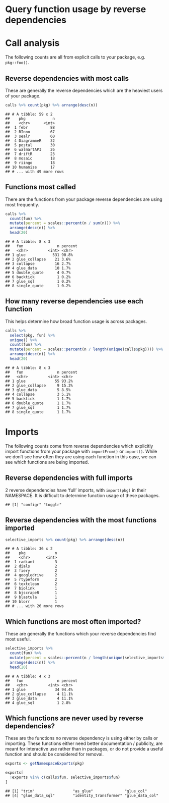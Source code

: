Query function usage by reverse dependencies
================

# Call analysis

The following counts are all from explicit calls to your package, e.g.
`pkg::foo()`.

## Reverse dependencies with most calls

These are generally the reverse dependencies which are the heaviest
users of your package.

``` r
calls %>% count(pkg) %>% arrange(desc(n))
```

    ## # A tibble: 59 x 2
    ##    pkg            n
    ##    <chr>      <int>
    ##  1 febr          88
    ##  2 RInno         67
    ##  3 sealr         60
    ##  4 DiagrammeR    32
    ##  5 postal        30
    ##  6 walmartAPI    26
    ##  7 driftR        23
    ##  8 mosaic        18
    ##  9 riingo        18
    ## 10 humanize      17
    ## # ... with 49 more rows

## Functions most called

There are the functions from your package reverse dependencies are using
most frequently.

``` r
calls %>% 
  count(fun) %>% 
  mutate(percent = scales::percent(n / sum(n))) %>%
  arrange(desc(n)) %>% 
  head(20)
```

    ## # A tibble: 8 x 3
    ##   fun               n percent
    ##   <chr>         <int> <chr>  
    ## 1 glue            531 90.8%  
    ## 2 glue_collapse    21 3.6%   
    ## 3 collapse         16 2.7%   
    ## 4 glue_data        10 1.7%   
    ## 5 double_quote      4 0.7%   
    ## 6 backtick          1 0.2%   
    ## 7 glue_sql          1 0.2%   
    ## 8 single_quote      1 0.2%

## How many reverse dependencies use each function

This helps determine how broad function usage is across packages.

``` r
calls %>%
  select(pkg, fun) %>%
  unique() %>%
  count(fun) %>%
  mutate(percent = scales::percent(n / length(unique(calls$pkg)))) %>%
  arrange(desc(n)) %>%
  head(20)
```

    ## # A tibble: 8 x 3
    ##   fun               n percent
    ##   <chr>         <int> <chr>  
    ## 1 glue             55 93.2%  
    ## 2 glue_collapse     9 15.3%  
    ## 3 glue_data         5 8.5%   
    ## 4 collapse          3 5.1%   
    ## 5 backtick          1 1.7%   
    ## 6 double_quote      1 1.7%   
    ## 7 glue_sql          1 1.7%   
    ## 8 single_quote      1 1.7%

# Imports

The following counts come from reverse dependencies which explicitly
import functions from your package with `importFrom()` or `import()`.
While we don’t see how often they are using each function in this case,
we can see which functions are being imported.

## Reverse dependencies with full imports

2 reverse dependencies have ‘full’ imports, with `import(pkg)` in their
NAMESPACE. It is difficult to determine function usage of these
packages.

    ## [1] "configr" "togglr"

## Reverse dependencies with the most functions imported

``` r
selective_imports %>% count(pkg) %>% arrange(desc(n))
```

    ## # A tibble: 36 x 2
    ##    pkg             n
    ##    <chr>       <int>
    ##  1 radiant         3
    ##  2 dials           2
    ##  3 fiery           2
    ##  4 googledrive     2
    ##  5 rtypeform       2
    ##  6 textclean       2
    ##  7 biolink         1
    ##  8 bjscrapeR       1
    ##  9 blastula        1
    ## 10 blorr           1
    ## # ... with 26 more rows

## Which functions are most often imported?

These are generally the functions which your reverse dependencies find
most useful.

``` r
selective_imports %>%
  count(fun) %>%
  mutate(percent = scales::percent(n / length(unique(selective_imports$pkg)))) %>%
  arrange(desc(n)) %>%
  head(20)
```

    ## # A tibble: 4 x 3
    ##   fun               n percent
    ##   <chr>         <int> <chr>  
    ## 1 glue             34 94.4%  
    ## 2 glue_collapse     4 11.1%  
    ## 3 glue_data         4 11.1%  
    ## 4 glue_sql          1 2.8%

## Which functions are never used by reverse dependencies?

These are the functions no reverse dependency is using either by calls
or importing. These functions either need better documentation /
publicity, are meant for interactive use rather than in packages, or do
not provide a useful function and should be considered for removal.

``` r
exports <- getNamespaceExports(pkg)

exports[
  !exports %in% c(calls$fun, selective_imports$fun)
]
```

    ## [1] "trim"                 "as_glue"              "glue_col"            
    ## [4] "glue_data_sql"        "identity_transformer" "glue_data_col"
